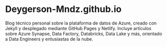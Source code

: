 # Deygerson-Mndz.github.io
Blog técnico personal sobre la plataforma de datos de Azure, creado con Jekyll y desplegado mediante GitHub Pages y Netlify. Incluye artículos sobre Azure Synapse, Data Factory, Databricks, Data Lake y más, orientado a Data Engineers y entusiastas de la nube.
